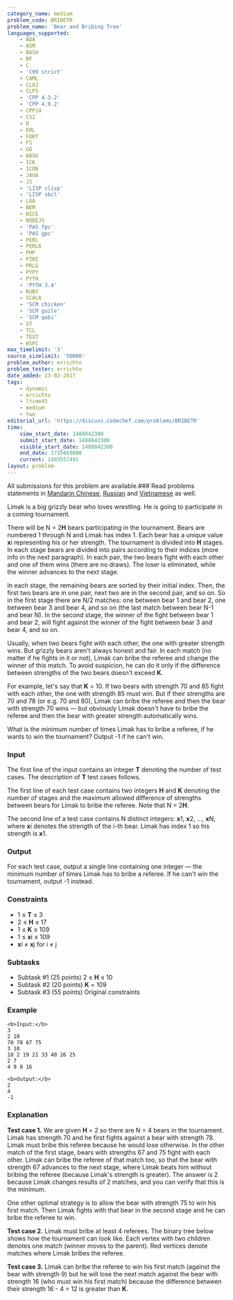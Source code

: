 ```yaml
---
category_name: medium
problem_code: BRIBETR
problem_name: 'Bear and Bribing Tree'
languages_supported:
    - ADA
    - ASM
    - BASH
    - BF
    - C
    - 'C99 strict'
    - CAML
    - CLOJ
    - CLPS
    - 'CPP 4.3.2'
    - 'CPP 4.9.2'
    - CPP14
    - CS2
    - D
    - ERL
    - FORT
    - FS
    - GO
    - HASK
    - ICK
    - ICON
    - JAVA
    - JS
    - 'LISP clisp'
    - 'LISP sbcl'
    - LUA
    - NEM
    - NICE
    - NODEJS
    - 'PAS fpc'
    - 'PAS gpc'
    - PERL
    - PERL6
    - PHP
    - PIKE
    - PRLG
    - PYPY
    - PYTH
    - 'PYTH 3.4'
    - RUBY
    - SCALA
    - 'SCM chicken'
    - 'SCM guile'
    - 'SCM qobi'
    - ST
    - TCL
    - TEXT
    - WSPC
max_timelimit: '3'
source_sizelimit: '50000'
problem_author: errichto
problem_tester: errichto
date_added: 23-02-2017
tags:
    - dynamic
    - errichto
    - ltime45
    - medium
    - two
editorial_url: 'https://discuss.codechef.com/problems/BRIBETR'
time:
    view_start_date: 1488042300
    submit_start_date: 1488042300
    visible_start_date: 1488042300
    end_date: 1735669800
    current: 1493557491
layout: problem
---
```

All submissions for this problem are available.###  Read problems statements in [Mandarin Chinese](http://www.codechef.com/download/translated/LTIME45/mandarin/BRIBETR.pdf), [Russian](http://www.codechef.com/download/translated/LTIME45/russian/BRIBETR.pdf) and [Vietnamese](http://www.codechef.com/download/translated/LTIME45/vietnamese/BRIBETR.pdf) as well.

Limak is a big grizzly bear who loves wrestling. He is going to participate in a coming tournament.

There will be N = 2**H** bears participating in the tournament. Bears are numbered 1 through N and Limak has index 1. Each bear has a unique value **x**i representing his or her strength. The tournament is divided into **H** stages. In each stage bears are divided into pairs according to their indices (more info in the next paragraph). In each pair, the two bears fight with each other and one of them wins (there are no draws). The loser is eliminated, while the winner advances to the next stage.

In each stage, the remaining bears are sorted by their initial index. Then, the first two bears are in one pair, next two are in the second pair, and so on. So in the first stage there are N/2 matches: one between bear 1 and bear 2, one between bear 3 and bear 4, and so on (the last match between bear N-1 and bear N). In the second stage, the winner of the fight between bear 1 and bear 2, will fight against the winner of the fight between bear 3 and bear 4, and so on.

Usually, when two bears fight with each other, the one with greater strength wins. But grizzly bears aren't always honest and fair. In each match (no matter if he fights in it or not), Limak can bribe the referee and change the winner of this match. To avoid suspicion, he can do it only if the difference between strengths of the two bears doesn't exceed **K**.

For example, let's say that **K** = 10. If two bears with strength 70 and 85 fight with each other, the one with strength 85 must win. But if their strengths are 70 and 78 (or e.g. 70 and 80), Limak can bribe the referee and then the bear with strength 70 wins — but obviously Limak doesn't have to bribe the referee and then the bear with greater strength automatically wins.

What is the minimum number of times Limak has to bribe a referee, if he wants to win the tournament? Output -1 if he can't win.

### Input

The first line of the input contains an integer **T** denoting the number of test cases. The description of **T** test cases follows.

The first line of each test case contains two integers **H** and **K** denoting the number of stages and the maximum allowed difference of strengths between bears for Limak to bribe the referee. Note that N = 2**H**.

The second line of a test case contains N distinct integers: **x**1, **x**2, ..., **x**N, where **x**i denotes the strength of the i-th bear. Limak has index 1 so his strength is **x**1.

### Output

For each test case, output a single line containing one integer — the minimum number of times Limak has to bribe a referee. If he can't win the tournament, output -1 instead.

### Constraints

- 1 ≤ **T** ≤ 3
- 2 ≤ **H** ≤ 17
- 1 ≤ **K** ≤ 109
- 1 ≤ **x**i ≤ 109
- **x**i ≠ **x**j for i ≠ j

### Subtasks

- Subtask #1 (25 points) 2 ≤ **H** ≤ 10
- Subtask #2 (20 points) **K** = 109
- Subtask #3 (55 points) Original constraints

### Example

```
<b>Input:</b>
3
2 10
70 78 67 75
3 10
18 2 19 21 33 40 26 25
2 7
4 9 8 16

<b>Output:</b>
2
4
-1
```
### Explanation

**Test case 1.** We are given **H** = 2 so there are N = 4 bears in the tournament. Limak has strength 70 and he first fights against a bear with strength 78. Limak must bribe this referee because he would lose otherwise. In the other match of the first stage, bears with strengths 67 and 75 fight with each other. Limak can bribe the referee of that match too, so that the bear with strength 67 advances to the next stage, where Limak beats him without bribing the referee (because Limak's strength is greater). The answer is 2 because Limak changes results of 2 matches, and you can verify that this is the minimum.

One other optimal strategy is to allow the bear with strength 75 to win his first match. Then Limak fights with that bear in the second stage and he can bribe the referee to win.

**Test case 2.** Limak must bribe at least 4 referees. The binary tree below shows how the tournament can look like. Each vertex with two children denotes one match (winner moves to the parent). Red vertices denote matches where Limak bribes the referee.

**Test case 3.** Limak can bribe the referee to win his first match (against the bear with strength 9) but he will lose the next match against the bear with strength 16 (who must win his first match) because the difference between their strength 16 - 4 = 12 is greater than **K**.